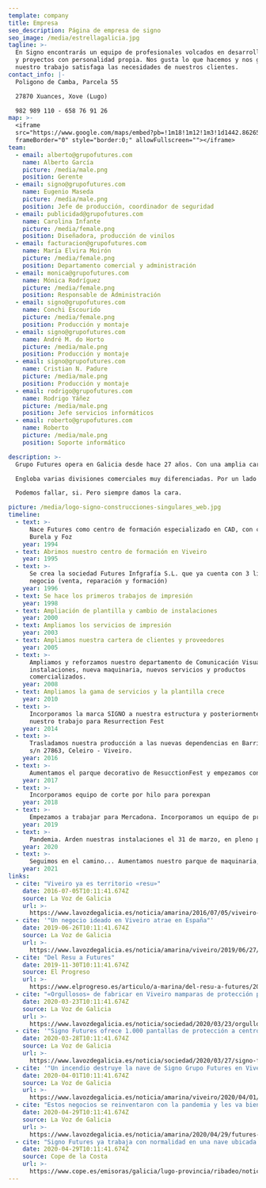 ```yaml
---
template: company
title: Empresa
seo_description: Página de empresa de signo
seo_image: /media/estrellagalicia.jpg
tagline: >-
  En Signo encontrarás un equipo de profesionales volcados en desarrollar ideas
  y proyectos con personalidad propia. Nos gusta lo que hacemos y nos gusta que
  nuestro trabajo satisfaga las necesidades de nuestros clientes.
contact_info: |-
  Poligono de Camba, Parcela 55

  27870 Xuances, Xove (Lugo)

  982 989 110 - 658 76 91 26
map: >-
  <iframe
  src="https://www.google.com/maps/embed?pb=!1m18!1m12!1m3!1d1442.8626597602552!2d-7.588407802270183!3d43.674682197681065!2m3!1f0!2f0!3f0!3m2!1i1024!2i768!4f13.1!3m3!1m2!1s0xd321a950553e0b3%3A0xb14ff8945459f4e5!2sSIGNO%20TALLER%20DEL%20R%C3%93TULO%20(Grupo%20FUTURES)!5e0!3m2!1sen!2ses!4v1573121332642!5m2!1sen!2ses"
  frameBorder="0" style="border:0;" allowFullscreen=""></iframe>
team:
  - email: alberto@grupofutures.com
    name: Alberto García
    picture: /media/male.png
    position: Gerente
  - email: signo@grupofutures.com
    name: Eugenio Maseda
    picture: /media/male.png
    position: Jefe de producción, coordinador de seguridad
  - email: publicidad@grupofutures.com
    name: Carolina Infante
    picture: /media/female.png
    position: Diseñadora, producción de vinilos
  - email: facturacion@grupofutures.com
    name: María Elvira Moirón
    picture: /media/female.png
    position: Departamento comercial y administración
  - email: monica@grupofutures.com
    name: Mónica Rodríguez
    picture: /media/female.png
    position: Responsable de Administración
  - email: signo@grupofutures.com
    name: Conchi Escourido
    picture: /media/female.png
    position: Producción y montaje
  - email: signo@grupofutures.com
    name: André M. do Horto
    picture: /media/male.png
    position: Producción y montaje
  - email: signo@grupofutures.com
    name: Cristian N. Padure
    picture: /media/male.png
    position: Producción y montaje
  - email: rodrigo@grupofutures.com
    name: Rodrigo Yáñez
    picture: /media/male.png
    position: Jefe servicios informáticos
  - email: roberto@grupofutures.com
    name: Roberto
    picture: /media/male.png
    position: Soporte informático

description: >-
  Grupo Futures opera en Galicia desde hace 27 años. Con una amplia cartera de clientes, referencias creativas y soluciones.

  Engloba varias divisiones comerciales muy diferenciadas. Por un lado Signo Rotulación enfocada al mundo de la comunicación visual, desde la conceptualización, pasando por el diseño, la fabricación y el montaje. Signo Furniture, desde donde se desarrollan proyectos de ambientación, decoración, tematización de espacios, con una línea propia y personalizada de mobiliario. Por último Futures Informática, la división informática, destinada a labores de comercialización y soporte de nuevas tecnologías.

  Podemos fallar, si. Pero siempre damos la cara.

picture: /media/logo-signo-construcciones-singulares_web.jpg
timeline:
  - text: >-
      Nace Futures como centro de formación especializado en CAD, con cursos en
      Burela y Foz
    year: 1994
  - text: Abrimos nuestro centro de formación en Viveiro
    year: 1995
  - text: >-
      Se crea la sociedad Futures Infgrafía S.L. que ya cuenta con 3 líneas de
      negocio (venta, reparación y formación)
    year: 1996
  - text: Se hace los primeros trabajos de impresión
    year: 1998
  - text: Ampliación de plantilla y cambio de instalaciones
    year: 2000
  - text: Ampliamos los servicios de impresión
    year: 2003
  - text: Ampliamos nuestra cartera de clientes y proveedores
    year: 2005
  - text: >-
      Ampliamos y reforzamos nuestro departamento de Comunicación Visual. Nuevas
      instalaciones, nueva maquinaria, nuevos servicios y productos
      comercializados.
    year: 2008
  - text: Ampliamos la gama de servicios y la plantilla crece
    year: 2010
  - text: >-
      Incorporamos la marca SIGNO a nuestra estructura y posteriormente empieza
      nuestro trabajo para Resurrection Fest
    year: 2014
  - text: >-
      Trasladamos nuestra producción a las nuevas dependencias en Barrio Plantío
      s/n 27863, Celeiro - Viveiro.
    year: 2016
  - text: >-
      Aumentamos el parque decorativo de ResucctionFest y empezamos con el montaje de las tiendas de Compañía Rotulera.
    year: 2017
  - text: >-
      Incorporamos equipo de corte por hilo para porexpan
    year: 2018
  - text: >-
      Empezamos a trabajar para Mercadona. Incorporamos un equipo de proyección de poliuretano y fabricamos el Main Stage de ResurrectionFest, ambientando las actuaciones de bandas como "SLIPNOT, KISS, SCORPIONS,..."
    year: 2019
  - text: >-
      Pandemia. Arden nuestras instalaciones el 31 de marzo, en pleno proceso de fabricación de máscaras para donación. Empezamos de cero. Nos trasladamos a Polígono de Camba, Xove, duplicando nuestras instalaciones y mejorando equipos y procesos. Fabricamos miles de mamparas para protección de mostradores, líneas de caja, aulas,...
    year: 2020
  - text: >-
      Seguimos en el camino... Aumentamos nuestro parque de maquinaria, con un plegadora y una cizalla de metal, envolvedora, mesa de aplicación,...
    year: 2021
links:
  - cite: "Viveiro ya es territorio «resu»"
    date: 2016-07-05T10:11:41.674Z
    source: La Voz de Galicia
    url: >-
      https://www.lavozdegalicia.es/noticia/amarina/2016/07/05/viveiro-territorio-resu/0003_201607X5C2991.htm
  - cite: '"Un negocio ideado en Viveiro atrae en España"'
    date: 2019-06-26T10:11:41.674Z
    source: La Voz de Galicia
    url: >-
      https://www.lavozdegalicia.es/noticia/amarina/viveiro/2019/06/27/negocio-ideado-viveiro-atrae-espana/0003_201906X27C12991.htm
  - cite: "Del Resu a Futures"
    date: 2019-11-30T10:11:41.674Z
    source: El Progreso
    url: >-
      https://www.elprogreso.es/articulo/a-marina/del-resu-a-futures/201911301847301410086.html
  - cite: "«Orgullosos» de fabricar en Viveiro mamparas de protección para España"
    date: 2020-03-23T10:11:41.674Z
    source: La Voz de Galicia
    url: >-
      https://www.lavozdegalicia.es/noticia/sociedad/2020/03/23/orgullosos-fabricar-viveiro-mamparas-proteccion-espana/0003_202003X23C1992.htm
  - cite: '"Signo Futures ofrece 1.000 pantallas de protección a centros asistenciales"'
    date: 2020-03-28T10:11:41.674Z
    source: La Voz de Galicia
    url: >-
      https://www.lavozdegalicia.es/noticia/sociedad/2020/03/27/signo-futures-ofrece-1000-pantallas-proteccion-centros-asistenciales/00031585327314563843179.htm
  - cite: '"Un incendio destruye la nave de Signo Grupo Futures en Viveiro, donde fabricaban mamparas para donar"'
    date: 2020-04-01T10:11:41.674Z
    source: La Voz de Galicia
    url: >-
      https://www.lavozdegalicia.es/noticia/amarina/viveiro/2020/04/01/incendio-destruye-nave-signo-grupo-futures-viveiro-fabricaban-mamparas-donar/0003_202004X1C2994.htm
  - cite: "Estos negocios se reinventaron con la pandemia y les va bien"
    date: 2020-04-29T10:11:41.674Z
    source: La Voz de Galicia
    url: >-
      https://www.lavozdegalicia.es/noticia/amarina/2020/04/29/futures-vuelve-fabricar-mamparas-mes-incendio-arraso-nave/0003_202004X29C3996.htm
  - cite: "Signo Futures ya trabaja con normalidad en una nave ubicada en el polígono de Xove"
    date: 2020-04-29T10:11:41.674Z
    source: Cope de la Costa
    url: >-
      https://www.cope.es/emisoras/galicia/lugo-provincia/ribadeo/noticias/signo-futures-trabaja-con-normalidad-una-nave-ubicada-poligono-xove-20200429_700033
---
```

